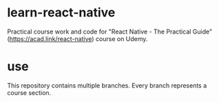 # learn-react-native
Practical course work and code for "React Native - The Practical Guide" (https://acad.link/react-native) course on Udemy.

# use
This repository contains multiple branches. Every branch represents a course section.
